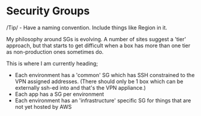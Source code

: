 # Security Groups

/Tip/ - Have a naming convention. Include things like Region in it.

My philosophy around SGs is evolving. A number of sites suggest a 'tier' approach, but that starts to get difficult when a box has more than one tier as non-production ones sometimes do.

This is where I am currently heading;
* Each environment has a 'common' SG which has SSH constrained to the VPN assigned addresses. (There should only be 1 box which can be externally ssh-ed into and that's the VPN appliance.)
* Each app has a SG per environment
* Each environment has an 'infrastructure' specific SG for things that are not yet hosted by AWS
 
